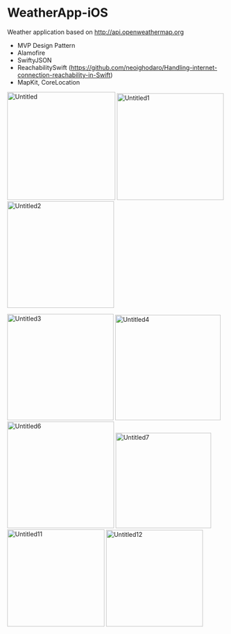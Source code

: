 # WeatherApp-iOS

Weather application based on http://api.openweathermap.org

* MVP Design Pattern
* Alamofire
* SwiftyJSON
* ReachabilitySwift (https://github.com/neoighodaro/Handling-internet-connection-reachability-in-Swift)
* MapKit, CoreLocation


<img width="249" alt="Untitled" src="https://user-images.githubusercontent.com/10659577/62188376-71499b80-b36c-11e9-9c84-9efa466c0b67.png">  <img width="246" alt="Untitled1" src="https://user-images.githubusercontent.com/10659577/62188556-12d0ed00-b36d-11e9-9f99-2ec05f41c615.png">  <img width="246" alt="Untitled2" src="https://user-images.githubusercontent.com/10659577/62188634-401d9b00-b36d-11e9-8313-050bc06117eb.png">

<img width="245" alt="Untitled3" src="https://user-images.githubusercontent.com/10659577/62188647-4c095d00-b36d-11e9-972b-da6b3405bda7.png">  <img width="243" alt="Untitled4" src="https://user-images.githubusercontent.com/10659577/62188665-59bee280-b36d-11e9-8675-afe9baa2fdbd.png"> <img width="246" alt="Untitled6" src="https://user-images.githubusercontent.com/10659577/62206105-576e7f80-b391-11e9-9b8a-6ccd6674719f.png"> <img width="220" alt="Untitled7" src="https://user-images.githubusercontent.com/10659577/62206122-60f7e780-b391-11e9-8c71-39d74c746dc4.png"> <img width="224" alt="Untitled11" src="https://user-images.githubusercontent.com/10659577/62490552-d3b9f600-b7c9-11e9-996e-61d5f152deaa.png"> <img width="223" alt="Untitled12" src="https://user-images.githubusercontent.com/10659577/62490554-d7e61380-b7c9-11e9-99d2-562f55bed038.png">
     

    


